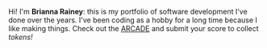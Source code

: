 Hi! I'm **Brianna Rainey**: this is my portfolio of software development I've done over the years. I've been coding as a hobby for a long time because I like making things. Check out the <a href="/arcade" class="btn btn-secondary">ARCADE</a> and submit your score to collect _tokens!_
